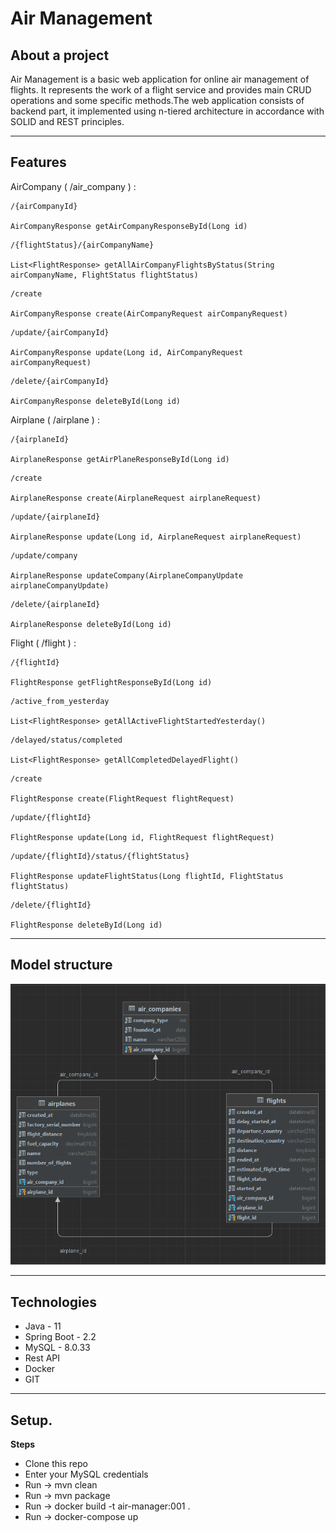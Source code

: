# Air Management<br>


## About a project
Air Management is a basic web application for online air management of flights.
It represents the work of a flight service and provides main CRUD operations and 
some specific methods.The web application consists of backend part, it implemented
using n-tiered architecture in accordance with SOLID and REST principles.
***

## Features
AirCompany ( /air_company ) :<br>

```
/{airCompanyId}

AirCompanyResponse getAirCompanyResponseById(Long id)
```

```
/{flightStatus}/{airCompanyName}

List<FlightResponse> getAllAirCompanyFlightsByStatus(String airCompanyName, FlightStatus flightStatus)
```

```
/create

AirCompanyResponse create(AirCompanyRequest airCompanyRequest)
```

```
/update/{airCompanyId}

AirCompanyResponse update(Long id, AirCompanyRequest airCompanyRequest)
```

```
/delete/{airCompanyId}

AirCompanyResponse deleteById(Long id)
```
 
Airplane ( /airplane ) :<br>


```
/{airplaneId}

AirplaneResponse getAirPlaneResponseById(Long id)
```

```
/create

AirplaneResponse create(AirplaneRequest airplaneRequest)
```

```
/update/{airplaneId}

AirplaneResponse update(Long id, AirplaneRequest airplaneRequest)
```

```
/update/company

AirplaneResponse updateCompany(AirplaneCompanyUpdate airplaneCompanyUpdate)
```

```
/delete/{airplaneId}

AirplaneResponse deleteById(Long id)
```

Flight ( /flight ) :<br>

```
/{flightId}

FlightResponse getFlightResponseById(Long id)
```

```
/active_from_yesterday

List<FlightResponse> getAllActiveFlightStartedYesterday()
```

```
/delayed/status/completed

List<FlightResponse> getAllCompletedDelayedFlight()
```

```
/create

FlightResponse create(FlightRequest flightRequest)
```

```
/update/{flightId}

FlightResponse update(Long id, FlightRequest flightRequest)
```

```
/update/{flightId}/status/{flightStatus}

FlightResponse updateFlightStatus(Long flightId, FlightStatus flightStatus)
```

```
/delete/{flightId}

FlightResponse deleteById(Long id)
```


***
## Model structure
![Schema](air_management_schema.png)
***


## Technologies

* Java - 11
* Spring Boot - 2.2
* MySQL -  8.0.33
* Rest API
* Docker
* GIT

***

## Setup.

__Steps__
* Clone this repo
* Enter your MySQL credentials
* Run -> mvn clean
* Run -> mvn package
* Run -> docker build -t air-manager:001 .
* Run -> docker-compose up

